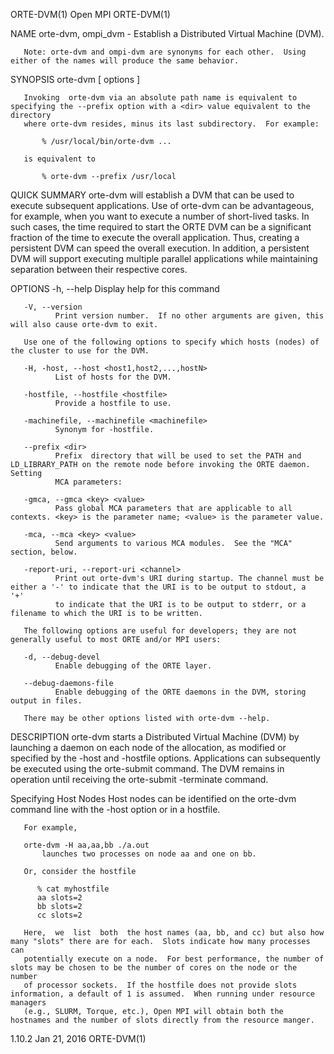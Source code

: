 ORTE-DVM(1)                                                          Open MPI                                                          ORTE-DVM(1)

NAME
       orte-dvm, ompi_dvm - Establish a Distributed Virtual Machine (DVM).

       Note: orte-dvm and ompi-dvm are synonyms for each other.  Using either of the names will produce the same behavior.

SYNOPSIS
       orte-dvm [ options ]

       Invoking  orte-dvm via an absolute path name is equivalent to specifying the --prefix option with a <dir> value equivalent to the directory
       where orte-dvm resides, minus its last subdirectory.  For example:

           % /usr/local/bin/orte-dvm ...

       is equivalent to

           % orte-dvm --prefix /usr/local

QUICK SUMMARY
       orte-dvm will establish a DVM that can be used to execute subsequent applications. Use of orte-dvm can be advantageous, for  example,  when
       you  want to execute a number of short-lived tasks. In such cases, the time required to start the ORTE DVM can be a significant fraction of
       the time to execute the overall application. Thus, creating a persistent DVM can speed the overall execution. In addition, a persistent DVM
       will support executing multiple parallel applications while maintaining separation between their respective cores.

OPTIONS
       -h, --help
              Display help for this command

       -V, --version
              Print version number.  If no other arguments are given, this will also cause orte-dvm to exit.

       Use one of the following options to specify which hosts (nodes) of the cluster to use for the DVM.

       -H, -host, --host <host1,host2,...,hostN>
              List of hosts for the DVM.

       -hostfile, --hostfile <hostfile>
              Provide a hostfile to use.

       -machinefile, --machinefile <machinefile>
              Synonym for -hostfile.

       --prefix <dir>
              Prefix  directory that will be used to set the PATH and LD_LIBRARY_PATH on the remote node before invoking the ORTE daemon.  Setting
              MCA parameters:

       -gmca, --gmca <key> <value>
              Pass global MCA parameters that are applicable to all contexts. <key> is the parameter name; <value> is the parameter value.

       -mca, --mca <key> <value>
              Send arguments to various MCA modules.  See the "MCA" section, below.

       -report-uri, --report-uri <channel>
              Print out orte-dvm's URI during startup. The channel must be either a '-' to indicate that the URI is to be output to stdout, a  '+'
              to indicate that the URI is to be output to stderr, or a filename to which the URI is to be written.

       The following options are useful for developers; they are not generally useful to most ORTE and/or MPI users:

       -d, --debug-devel
              Enable debugging of the ORTE layer.

       --debug-daemons-file
              Enable debugging of the ORTE daemons in the DVM, storing output in files.

       There may be other options listed with orte-dvm --help.

DESCRIPTION
       orte-dvm  starts  a Distributed Virtual Machine (DVM) by launching a daemon on each node of the allocation, as modified or specified by the
       -host and -hostfile options. Applications can subsequently be executed using the orte-submit command.  The DVM remains in  operation  until
       receiving the orte-submit -terminate command.

   Specifying Host Nodes
       Host nodes can be identified on the orte-dvm command line with the -host option or in a hostfile.

       For example,

       orte-dvm -H aa,aa,bb ./a.out
           launches two processes on node aa and one on bb.

       Or, consider the hostfile

          % cat myhostfile
          aa slots=2
          bb slots=2
          cc slots=2

       Here,  we  list  both  the host names (aa, bb, and cc) but also how many "slots" there are for each.  Slots indicate how many processes can
       potentially execute on a node.  For best performance, the number of slots may be chosen to be the number of cores on the node or the number
       of processor sockets.  If the hostfile does not provide slots information, a default of 1 is assumed.  When running under resource managers
       (e.g., SLURM, Torque, etc.), Open MPI will obtain both the hostnames and the number of slots directly from the resource manger.

1.10.2                                                             Jan 21, 2016                                                        ORTE-DVM(1)
